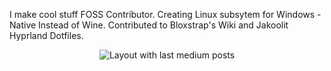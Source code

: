 I make cool stuff
FOSS Contributor.
Creating Linux subsytem for Windows - Native Instead of Wine.
Contributed to Bloxstrap's Wiki and Jakoolit Hyprland Dotfiles.

<div align="center">
  <img src="https://github-read-medium-git-main.pahlevikun.vercel.app/latest?limit=4" alt="Layout with last medium posts"  />
</div>

###
